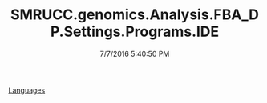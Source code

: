 ﻿---
title: SMRUCC.genomics.Analysis.FBA_DP.Settings.Programs.IDE
date: 7/7/2016 5:40:50 PM
---

[Languages](T-SMRUCC.genomics.Analysis.FBA_DP.Settings.Programs.IDE.Languages.html)
